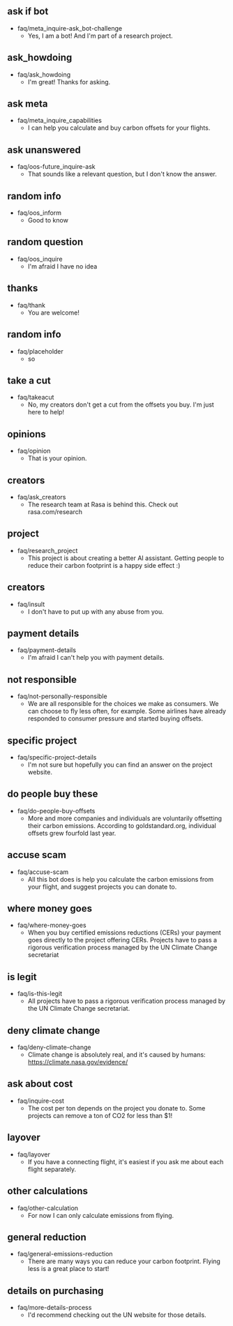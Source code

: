 ## ask if bot
* faq/meta_inquire-ask_bot-challenge
    - Yes, I am a bot! And I'm part of a research project.

## ask_howdoing
* faq/ask_howdoing
    - I'm great! Thanks for asking.

## ask meta
* faq/meta_inquire_capabilities
    - I can help you calculate and buy carbon offsets for your flights.

## ask unanswered
* faq/oos-future_inquire-ask
    - That sounds like a relevant question, but I don't know the answer.

## random info
* faq/oos_inform
    - Good to know

## random question
* faq/oos_inquire
    - I'm afraid I have no idea

## thanks
* faq/thank
    - You are welcome!

## random info
* faq/placeholder
    - so

## take a cut
* faq/takeacut
    - No, my creators don't get a cut from the offsets you buy. I'm just here to help!

## opinions
* faq/opinion
    - That is your opinion.

## creators
* faq/ask_creators
    - The research team at Rasa is behind this. Check out rasa.com/research

##  project
* faq/research_project
    - This project is about creating a better AI assistant. Getting people to reduce their carbon footprint is a happy side effect :)

## creators
* faq/insult
    - I don't have to put up with any abuse from you.

## payment details
* faq/payment-details
    - I'm afraid I can't help you with payment details.

## not responsible
* faq/not-personally-responsible
    - We are all responsible for the choices we make as consumers. We can choose to fly less often, for example. Some airlines have already responded to consumer pressure and started buying offsets.

## specific project
* faq/specific-project-details
    - I'm not sure but hopefully you can find an answer on the project website.

## do people buy these
* faq/do-people-buy-offsets
    - More and more companies and individuals are voluntarily offsetting their carbon emissions. According to goldstandard.org, individual offsets grew fourfold last year.

## accuse scam
* faq/accuse-scam
    - All this bot does is help you calculate the carbon emissions from your flight, and suggest projects you can donate to.

## where money goes
* faq/where-money-goes
    - When you buy certified emissions reductions (CERs) your payment goes directly to the project offering CERs. Projects have to pass a rigorous verification process managed by the UN Climate Change secretariat

## is legit
* faq/is-this-legit
    - All projects have to pass a rigorous verification process managed by the UN Climate Change secretariat.

## deny climate change
* faq/deny-climate-change
    - Climate change is absolutely real, and it's caused by humans: https://climate.nasa.gov/evidence/

## ask about cost
* faq/inquire-cost
    - The cost per ton depends on the project you donate to. Some projects can remove a ton of CO2 for less than $1!

## layover
* faq/layover
    - If you have a connecting flight, it's easiest if you ask me about each flight separately.

## other calculations
* faq/other-calculation  
    - For now I can only calculate emissions from flying.

## general reduction
* faq/general-emissions-reduction  
    - There are many ways you can reduce your carbon footprint. Flying less is a great place to start!

## details on purchasing
* faq/more-details-process
    - I'd recommend checking out the UN website for those details.
